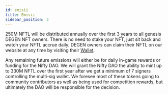 ```yaml
---
id: emisii
title: Emisii
sidebar_position: 3
---
```


250M NFTL will be distributed annually over the first 3 years to all genesis DEGEN NFT owners. There is no need to stake your NFT, just sit back and watch your NFTL accrue daily. DEGEN owners can claim their NFTL on our website at any time by visiting their [Wallet](https://nifty-league.com/wallet).

Any remaining future emissions will either be for daily in-game rewards or funding for the Nifty DAO. We will grant the Nifty DAO the ability to mint up to 330M NFTL over the first year after we get a minimum of 7 signers controlling the multi-sig wallet. We foresee most of these tokens going to community contributors as well as being used for competition rewards, but ultimately the DAO will be responsible for the decision.
